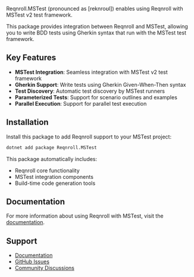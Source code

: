﻿Reqnroll.MSTest (pronounced as [reknroʊl]) enables using Reqnroll with MSTest v2 test framework.

This package provides integration between Reqnroll and MSTest, allowing you to write BDD tests using Gherkin syntax that run with the MSTest test framework.

## Key Features

- **MSTest Integration**: Seamless integration with MSTest v2 test framework
- **Gherkin Support**: Write tests using Gherkin Given-When-Then syntax
- **Test Discovery**: Automatic test discovery by MSTest runners
- **Parameterized Tests**: Support for scenario outlines and examples
- **Parallel Execution**: Support for parallel test execution

## Installation

Install this package to add Reqnroll support to your MSTest project:

```bash
dotnet add package Reqnroll.MSTest
```

This package automatically includes:
- Reqnroll core functionality
- MSTest integration components
- Build-time code generation tools

## Documentation

For more information about using Reqnroll with MSTest, visit the [documentation](https://docs.reqnroll.net/).

## Support

- [Documentation](https://docs.reqnroll.net/)
- [GitHub Issues](https://github.com/reqnroll/Reqnroll/issues)
- [Community Discussions](https://github.com/reqnroll/Reqnroll/discussions)